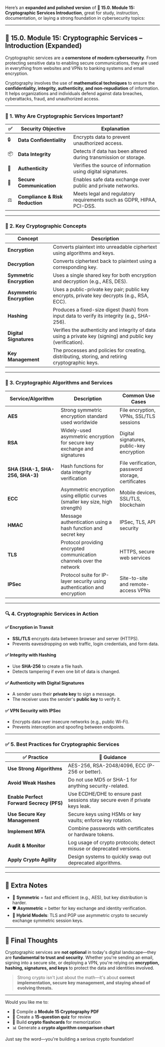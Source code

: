 Here’s an **expanded and polished version** of **🔐 15.0. Module 15: Cryptographic Services Introduction**, great for study, instruction, documentation, or laying a strong foundation in cybersecurity topics:

---

## 🔐 **15.0. Module 15: Cryptographic Services – Introduction (Expanded)**

Cryptographic services are a **cornerstone of modern cybersecurity**. From protecting sensitive data to enabling secure communications, they are used in everything from websites and VPNs to banking systems and email encryption.

Cryptography involves the use of **mathematical techniques** to ensure the **confidentiality, integrity, authenticity, and non-repudiation** of information. It helps organizations and individuals defend against data breaches, cyberattacks, fraud, and unauthorized access.

---

### 🌟 1. Why Are Cryptographic Services Important?

| ✅ | **Security Objective**            | **Explanation** |
|-----|----------------------------------|-----------------|
| 🔒 | **Data Confidentiality**         | Encrypts data to prevent unauthorized access. |
| 📦 | **Data Integrity**               | Detects if data has been altered during transmission or storage. |
| 🧾 | **Authenticity**                 | Verifies the source of information using digital signatures. |
| 📡 | **Secure Communication**         | Enables safe data exchange over public and private networks. |
| ⚖️ | **Compliance & Risk Reduction**  | Meets legal and regulatory requirements such as GDPR, HIPAA, PCI-DSS. |

---

### 🔑 2. Key Cryptographic Concepts

| **Concept**            | **Description** |
|------------------------|-----------------|
| **Encryption**         | Converts plaintext into unreadable ciphertext using algorithms and keys. |
| **Decryption**         | Converts ciphertext back to plaintext using a corresponding key. |
| **Symmetric Encryption** | Uses a single shared key for both encryption and decryption (e.g., AES, DES). |
| **Asymmetric Encryption** | Uses a public-private key pair; public key encrypts, private key decrypts (e.g., RSA, ECC). |
| **Hashing**            | Produces a fixed-size digest (hash) from input data to verify its integrity (e.g., SHA-256). |
| **Digital Signatures** | Verifies the authenticity and integrity of data using a private key (signing) and public key (verification). |
| **Key Management**     | The processes and policies for creating, distributing, storing, and retiring cryptographic keys. |

---

### 🔧 3. Cryptographic Algorithms and Services

| **Service/Algorithm** | **Description**                                                             | **Common Use Cases**                                        |
|-----------------------|-----------------------------------------------------------------------------|-------------------------------------------------------------|
| **AES**               | Strong symmetric encryption standard used worldwide                         | File encryption, VPNs, SSL/TLS sessions                     |
| **RSA**               | Widely-used asymmetric encryption for secure key exchange and signatures    | Digital signatures, public-key encryption                   |
| **SHA (SHA-1, SHA-256, SHA-3)** | Hash functions for data integrity verification                        | File verification, password storage, certificates           |
| **ECC**               | Asymmetric encryption using elliptic curves (smaller key size, high strength) | Mobile devices, SSL/TLS, blockchain                         |
| **HMAC**              | Message authentication using a hash function and secret key                 | IPSec, TLS, API security                                    |
| **TLS**               | Protocol providing encrypted communication channels over the network        | HTTPS, secure web services                                  |
| **IPSec**             | Protocol suite for IP-layer security using authentication and encryption    | Site-to-site and remote-access VPNs                         |

---

### 🔍 4. Cryptographic Services in Action

#### ✅ **Encryption in Transit**
- **SSL/TLS** encrypts data between browser and server (HTTPS).
- Prevents eavesdropping on web traffic, login credentials, and form data.

#### ✅ **Integrity with Hashing**
- Use **SHA-256** to create a file hash.
- Detects tampering if even one bit of data is changed.

#### ✅ **Authenticity with Digital Signatures**
- A sender uses their **private key** to sign a message.
- The receiver uses the sender's **public key** to verify it.

#### ✅ **VPN Security with IPSec**
- Encrypts data over insecure networks (e.g., public Wi-Fi).
- Prevents interception and spoofing between endpoints.

---

### ✅ 5. Best Practices for Cryptographic Services

| ✅ Practice                          | 📘 Guidance |
|-------------------------------------|-------------|
| **Use Strong Algorithms**           | AES-256, RSA-2048/4096, ECC (P-256 or better). |
| **Avoid Weak Hashes**               | Do not use MD5 or SHA-1 for anything security-related. |
| **Enable Perfect Forward Secrecy (PFS)** | Use ECDHE/DHE to ensure past sessions stay secure even if private keys leak. |
| **Use Secure Key Management**       | Secure keys using HSMs or key vaults; enforce key rotation. |
| **Implement MFA**                   | Combine passwords with certificates or hardware tokens. |
| **Audit & Monitor**                 | Log usage of crypto protocols; detect misuse or deprecated versions. |
| **Apply Crypto Agility**            | Design systems to quickly swap out deprecated algorithms. |

---

## 🧠 Extra Notes

- 🔑 **Symmetric** = fast and efficient (e.g., AES), but key distribution is harder.
- 🛡️ **Asymmetric** = better for key exchange and identity verification.
- 🔄 **Hybrid Models**: TLS and PGP use asymmetric crypto to securely exchange symmetric session keys.

---

## 🚀 Final Thoughts

Cryptographic services are **not optional** in today's digital landscape—they are **fundamental to trust and security**. Whether you're sending an email, signing into a secure site, or deploying a VPN, you're relying on **encryption, hashing, signatures, and keys** to protect the data and identities involved.

> Strong crypto isn't just about the math—it's about **correct implementation, secure key management, and staying ahead of evolving threats.**

---

Would you like me to:
- 📄 Compile a **Module 15 Cryptography PDF**
- 🧠 Create a **15-question quiz** for review
- 🎴 Build **crypto flashcards** for memorization
- 📊 Generate a **crypto algorithm comparison chart**

Just say the word—you're building a serious crypto foundation!